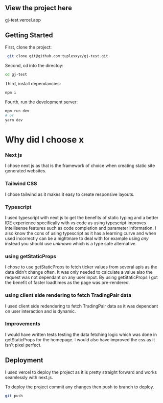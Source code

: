 
## View the project here

gj-test.vercel.app

## Getting Started

First, clone the project:

```bash
 git clone git@github.com:tuplesxyz/gj-test.git
```

Second, cd into the directoy: 

```bash
cd gj-test
```

Third, install dependancies:

```bash
npm i 
```

Fourth, run the development server:

```bash
npm run dev
# or
yarn dev
```

# Why did I choose x

### Next js 

I chose next js as that is the framework of choice when creating static site generated websites.

### Tailwind CSS

I chose tailwind as it makes it easy to create responsive layouts.

### Typescript

I used typescript with next js to get the benefits of static typing and a better IDE experience specifically with vs code as using typescript improves intellisense features such as code completion and parameter information. I also know the cons of using typescript as it has a learning curve and when used incorrectly can be a nightmare to deal with for example using *any* instead you should use *unknown* which is a type safe alternative.

### using getStaticProps 

I chose to use getStaticProps to fetch ticker values from several apis as the data didn't change often. It was only needed to calculate a value also the request was not dependant on any user input. By using getStaticProps I got the benefit of faster loadtimes as the page was pre-rendered.

### using client side rendering to fetch TradingPair data 

I used client side redendering to fetch TradingPair data as it was dependant on user interaction and is dynamic.  

### Improvements

I would have written tests testing the data fetching logic which was done in getStaticProps for the homepage. I would also have improved the css as it isn't pixel perfect. 

## Deployment

I used vercel to deploy the project as it is pretty straight forward and works seamlessly with next.js.

To deploy the project commit any changes then push to branch to deploy.

```bash
git push
```
